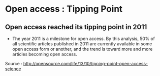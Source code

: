 Open access : Tipping Point
===========================

Open access reached its tipping point in 2011
---------------------------------------------

-   The year 2011 is a milestone for open access. By this analysis, 50%
    of all scientific articles published in 2011 are currently available
    in some open access form or another, and the trend is toward more
    and more articles becoming open access.

Source :
<http://opensource.com/life/13/10/tipping-point-open-access-science>
